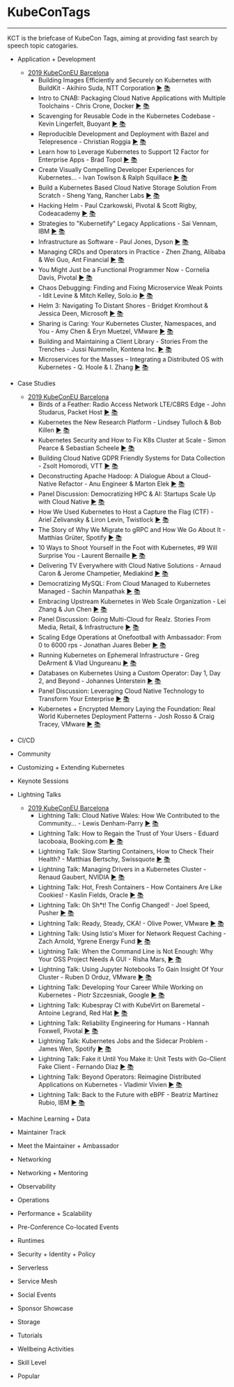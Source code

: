 # KubeConTags
---
KCT is the briefcase of KubeCon Tags, aiming at providing fast search by speech topic catogaries.

* Application + Development
  * [2019 KubeConEU Barcelona]()
    * Building Images Efficiently and Securely on Kubernetes with BuildKit - Akihiro Suda, NTT Corporation [▶️](https://www.youtube.com/watch?v=JKbPzUnAZ1Y) [📚](https://static.sched.com/hosted_files/kccnceu19/12/Building%20images%20%20efficiently%20and%20securely%20on%20Kubernetes%20with%20BuildKit.pdf)
    * Intro to CNAB: Packaging Cloud Native Applications with Multiple Toolchains - Chris Crone, Docker [▶️](https://www.youtube.com/watch?v=r6aqKhvdsRs) [📚](https://static.sched.com/hosted_files/kccnceu19/58/KubeCon%20EU%202019%20Intro%20to%20CNAB.pdf)
    * Scavenging for Reusable Code in the Kubernetes Codebase - Kevin Lingerfelt, Buoyant  [▶️](https://www.youtube.com/watch?v=G8swjziYjY8) [📚](https://static.sched.com/hosted_files/kccnceu19/58/KubeCon%20EU%202019%20Intro%20to%20CNAB.pdf)
    * Reproducible Development and Deployment with Bazel and Telepresence - Christian Roggia [▶️](https://www.youtube.com/watch?v=tD0FIlxO1AQ) [📚](https://static.sched.com/hosted_files/kccnceu19/e4/Reproducible%20development%20and%20deployment%20with%20Bazel%20and%20Telepresence.pdf)
    * Learn how to Leverage Kubernetes to Support 12 Factor for Enterprise Apps - Brad Topol [▶️](https://www.youtube.com/watch?v=Se77gdPd-Bk) [📚](https://static.sched.com/hosted_files/kccnceu19/6c/Learn%20how%20to%20Leverage%20Kubernetes%20to%20Support%2012%20Factor%20for%20Enterprise%20Apps.pdf)
    * Create Visually Compelling Developer Experiences for Kubernetes... - Ivan Towlson &amp; Ralph Squillace  [▶️](https://www.youtube.com/watch?v=C6kktvpZFtgk) [📚]()
    * Build a Kubernetes Based Cloud Native Storage Solution From Scratch - Sheng Yang, Rancher Labs  [▶️](https://www.youtube.com/watch?v=XVAZ1BM_hpM) [📚](https://static.sched.com/hosted_files/kccnceu19/c0/Longhorn-KubeCon_EU_2019.pdf)
    * Hacking Helm - Paul Czarkowski, Pivotal &amp; Scott Rigby, Codeacademy  [▶️](https://www.youtube.com/watch?v=QL-OztkJ4V8) [📚](https://static.sched.com/hosted_files/kccnceu19/b0/Hacking%20Helm.pdf)
    * Strategies to &quot;Kubernetify&quot; Legacy Applications - Sai Vennam, IBM [▶️](https://www.youtube.com/watch?v=mMk6hvgv-NI) [📚](https://static.sched.com/hosted_files/kccnceu19/d5/Strategies%20To%20Kubernetify%20v2.pdf)
    * Infrastructure as Software - Paul Jones, Dyson [▶️](https://www.youtube.com/watch?v=hGhrgqHbluw) [📚](https://static.sched.com/hosted_files/kccnceu19/43/Infrastructure%20as%20Software.pdf)
    * Managing CRDs and Operators in Practice - Zhen Zhang, Alibaba &amp; Wei Guo, Ant Financial [▶️](https://www.youtube.com/watch?v=yhtG6vGdTAM) [📚](https://static.sched.com/hosted_files/kccnceu19/b4/Manage%20CRDs%20and%20Operators%20in%20Practice.pdf)
    * You Might Just be a Functional Programmer Now - Cornelia Davis, Pivotal [▶️](https://www.youtube.com/watch?v=R5u0EsTNeg8) [📚]()
    * Chaos Debugging: Finding and Fixing Microservice Weak Points - Idit Levine &amp; Mitch Kelley, Solo.io [▶️](https://www.youtube.com/watch?v=jkcFFr8lLTA) [📚](https://static.sched.com/hosted_files/kccnceu19/4a/Solo.io_chaos%20debugging%20-%20kubecon%20eu%202019%20v3.pdf)
    * Helm 3: Navigating To Distant Shores - Bridget Kromhout &amp; Jessica Deen, Microsoft [▶️](https://www.youtube.com/watch?v=lYzrhzLAxUI) [📚](https://static.sched.com/hosted_files/kccnceu19/0e/helm3.txt)
    * Sharing is Caring: Your Kubernetes Cluster, Namespaces, and You - Amy Chen &amp; Eryn Muetzel, VMware [▶️](https://www.youtube.com/watch?v=_VNv7jBh1XA) [📚](https://static.sched.com/hosted_files/kccnceu19/c9/Sharing%20is%20Caring%20-%20Kubecon%20EU%202019.pdf)
    * Building and Maintaining a Client Library - Stories From the Trenches - Jussi Nummelin, Kontena Inc. [▶️](https://www.youtube.com/watch?v=uCgFETEdC80) [📚](https://static.sched.com/hosted_files/kccnceu19/23/KubeCon-Kube-Api-Client-Experiences_v2.pdf)
    * Microservices for the Masses – Integrating a Distributed OS with Kubernetes - Q. Hoole &amp; I. Zhang [▶️](https://www.youtube.com/watch?v=C79Dcr3i2pw) [📚](https://static.sched.com/hosted_files/kccnceu19/56/Microservices-for-the-masses-Quinton-and-Irene.pdf)
    
* Case Studies 
  * [2019 KubeConEU Barcelona]()
    * Birds of a Feather: Radio Access Network LTE/CBRS Edge - John Studarus, Packet Host [▶️](https://www.youtube.com/watch?v=za_ZB1geDRA) [ 📚](https://static.sched.com/hosted_files/kccnceu19/41/The%20Edge%20is%20Open%20-%20Kubecon%20EU%202019.pdf)
    * Kubernetes the New Research Platform - Lindsey Tulloch &amp; Bob Killen [▶️](https://www.youtube.com/watch?v=E09XTOWbBKw) [ 📚](https://static.sched.com/hosted_files/kccnceu19/32/Kubernetes%20the%20New%20Research%20Platform%20%28FINAL%29.pdf)
    * Kubernetes Security and How to Fix K8s Cluster at Scale - Simon Pearce &amp; Sebastian Scheele [▶️](https://www.youtube.com/watch?v=5dWRh301Lno) [ 📚](https://static.sched.com/hosted_files/kccnceu19/ef/KubeCon-Europe-2019.pdf)
    * Building Cloud Native GDPR Friendly Systems for Data Collection - Zsolt Homorodi, VTT [▶️](https://www.youtube.com/watch?v=sKaeOApBPsw) [ 📚](https://static.sched.com/hosted_files/kccnceu19/f6/KCEU19-Pipeline-upload.pdf)
    * Deconstructing Apache Hadoop: A Dialogue About a Cloud-Native Refactor - Anu Engineer &amp; Marton Elek [▶️](https://www.youtube.com/watch?v=-LQDbT_HSfo) [ 📚](https://static.sched.com/hosted_files/kccnceu19/06/Cloud-native%20refactor.pdf)
    * Panel Discussion: Democratizing HPC &amp; AI: Startups Scale Up with Cloud Native [▶️](https://www.youtube.com/watch?v=LP0BFtBbOwE) [ 📚](https://static.sched.com/hosted_files/kccnceu19/25/KubeCon-Europe-2019-05-07.pdf)
    * How We Used Kubernetes to Host a Capture the Flag (CTF) - Ariel Zelivansky &amp; Liron Levin, Twistlock [▶️](https://www.youtube.com/watch?v=kUmaKvxdfvg) [ 📚](https://static.sched.com/hosted_files/kccnceu19/6b/kubecon%20talk.pdf)
    * The Story of Why We Migrate to gRPC and How We Go About It - Matthias Grüter, Spotify [▶️](https://www.youtube.com/watch?v=fMq3IpPE3TU) [ 📚](https://static.sched.com/hosted_files/kccnceu19/b7/KubeConEU%202019%20-%20The%20Story%20of%20why%20we%20migrate%20to%20gRPC%20and%20how%20we%20go%20about%20it.pdf)
    * 10 Ways to Shoot Yourself in the Foot with Kubernetes, #9 Will Surprise You - Laurent Bernaille [▶️](https://www.youtube.com/watch?v=QKI-JRs2RIE) [ 📚](https://static.sched.com/hosted_files/kccnceu19/8d/10%20Ways%20to%20Shoot%20Yourself%20in%20the%20Foot%20with%20Kubernetes%2C%20%239%20Will%20Surprise%20You%21.pdf)
    * Delivering TV Everywhere with Cloud Native Solutions - Arnaud Caron &amp; Jerome Champetier, Mediakind [▶️](https://www.youtube.com/watch?v=ZX8uLg_rfeE) [ 📚](https://static.sched.com/hosted_files/kccnceu19/ab/Delivering%20TV%20Everywhere%20with%20Cloud%20Native%20Solutions.pdf)
    * Democratizing MySQL: From Cloud Managed to Kubernetes Managed - Sachin Manpathak [▶️](https://www.youtube.com/watch?v=T9NY0Iy-jOo) [ 📚](https://static.sched.com/hosted_files/kccnceu19/a2/Kubecon_%20Democratizing%20MySQL_%20Cloud%20Managed%20to%20K8s%20Managed.pdf)
    * Embracing Upstream Kubernetes in Web Scale Organization - Lei Zhang &amp; Jun Chen [▶️](https://www.youtube.com/watch?v=ptOLV2wjQUw) [ 📚](https://static.sched.com/hosted_files/kccnceu19/3f/kubecon-speak.pdf)
    * Panel Discussion: Going Multi-Cloud for Realz. Stories From Media, Retail, &amp; Infrastructure [▶️](https://www.youtube.com/watch?v=JQoC1FtmKds) [ 📚]()
    * Scaling Edge Operations at Onefootball with Ambassador: From 0 to 6000 rps - Jonathan Juares Beber [▶️](https://www.youtube.com/watch?v=07RvO4AChHE) [ 📚](https://static.sched.com/hosted_files/kccnceu19/78/Kubecon%20-%20onefootball.pdf)
    * Running Kubernetes on Ephemeral Infrastructure - Greg DeArment &amp; Vlad Ungureanu [▶️](https://www.youtube.com/watch?v=7zUsc2zI5o8) [ 📚](https://static.sched.com/hosted_files/kccnceu19/69/palantir-kubecon19_k8s%20on%20ephemeral%20infrastructure.pdf)
    * Databases on Kubernetes Using a Custom Operator: Day 1, Day 2, and Beyond - Johannes Unterstein [▶️](https://www.youtube.com/watch?v=qgtlztEFqr4) [ 📚](https://static.sched.com/hosted_files/kccnceu19/ef/KubeCon-Europe-2019.pdf)
    * Panel Discussion: Leveraging Cloud Native Technology to Transform Your Enterprise [▶️](https://www.youtube.com/watch?v=0CxDZOJP6Rc) [ 📚]()
    * Kubernetes + Encrypted Memory Laying the Foundation: Real World Kubernetes Deployment Patterns - Josh Rosso &amp; Craig Tracey, VMware [▶️](https://www.youtube.com/watch?v=pGMdSFlD0_E) [ 📚](https://static.sched.com/hosted_files/kccnceu19/9d/laying%20the%20foundation.pdf)
* CI/CD
* Community
* Customizing + Extending Kubernetes
* Keynote Sessions
* Lightning Talks
  * [2019 KubeConEU Barcelona]()
    * Lightning Talk: Cloud Native Wales: How We Contributed to the Community... - Lewis Denham-Parry [▶️](https://www.youtube.com/watch?v=4jEASYCaVDo) [ 📚]()
    * Lightning Talk: How to Regain the Trust of Your Users - Eduard Iacoboaia, Booking.com [▶️](https://www.youtube.com/watch?v=TBBpb03azec) [ 📚](https://static.sched.com/hosted_files/kccnceu19/45/Regain_the_Trust_of_Your_Users-Eduard_Iacoboaia-KubeCon-Europe-2019.pdf)
    * Lightning Talk: Slow Starting Containers, How to Check Their Health? - Matthias Bertschy, Swissquote [▶️](https://www.youtube.com/watch?v=wO1uy9QKNHQ) [ 📚](https://static.sched.com/hosted_files/kccnceu19/e0/kubecon2019.pdf)
    * Lightning Talk: Managing Drivers in a Kubernetes Cluster - Renaud Gaubert, NVIDIA [▶️](https://www.youtube.com/watch?v=HHo1DzuB4RY) [ 📚](https://static.sched.com/hosted_files/kccnceu19/06/Managing%20Drivers%20with%20Kubernetes.pdf)
    * Lightning Talk: Hot, Fresh Containers - How Containers Are Like Cookies! - Kaslin Fields, Oracle [▶️](https://www.youtube.com/watch?v=ZQC9V5zxF4E) [ 📚](https://static.sched.com/hosted_files/kccnceu19/88/KubeConEU2019_CookieTalk.pdf)
    * Lightning Talk: Oh Sh*t! The Config Changed! - Joel Speed, Pusher [▶️](https://www.youtube.com/watch?v=8P7-C44Gjj8) [ 📚](https://static.sched.com/hosted_files/kccnceu19/44/Oh%20Sh%2At%21%20The%20Config%20Changed%21.pdf)
    * Lightning Talk: Ready, Steady, CKA! - Olive Power, VMware [▶️](https://www.youtube.com/watch?v=faVXF52u0_s) [ 📚](https://static.sched.com/hosted_files/kccnceu19/f5/readySteadyCKA-OlivePower.pdf)
    * Lightning Talk: Using Istio&#39;s Mixer for Network Request Caching - Zach Arnold, Ygrene Energy Fund [▶️](https://www.youtube.com/watch?v=x1SomOy431I) [ 📚](https://static.sched.com/hosted_files/kccnceu19/1e/KubeCon%20EU%202019%20Presentation.pdf)
    * Lightning Talk: When the Command Line is Not Enough: Why Your OSS Project Needs A GUI - Risha Mars, [▶️](https://www.youtube.com/watch?v=gPUmeMcLrQ4) [ 📚](https://static.sched.com/hosted_files/kccnceu19/34/KubeconEU2019_%20Why%20your%20OSS%20Project%20Needs%20A%20GUI.pdf)
    * Lightning Talk: Using Jupyter Notebooks To Gain Insight Of Your Cluster - Ruben D Orduz, VMware [▶️](https://www.youtube.com/watch?v=sUA4hdN7znY) [ 📚](https://static.sched.com/hosted_files/kccnceu19/76/KubeConEU2019.pdf)
    * Lightning Talk: Developing Your Career While Working on Kubernetes - Piotr Szczesniak, Google [▶️](https://www.youtube.com/watch?v=6TnA_mnStDM) [ 📚](https://static.sched.com/hosted_files/kccnceu19/fc/K8s%20and%20career%20development.pdf)
    * Lightning Talk: Kubespray CI with KubeVirt on Baremetal - Antoine Legrand, Red Hat [▶️](https://www.youtube.com/watch?v=EQN2NUN2El0) [ 📚]()
    * Lightning Talk: Reliability Engineering for Humans - Hannah Foxwell, Pivotal [▶️](https://www.youtube.com/watch?v=kie2X6PI4Ow) [ 📚](https://static.sched.com/hosted_files/kccnceu19/86/Kubecon%20Reliability%20Engineering%20for%20Humans.pdf)
    * Lightning Talk: Kubernetes Jobs and the Sidecar Problem - James Wen, Spotify [▶️](https://www.youtube.com/watch?v=A_E2UdCsu4I) [ 📚](https://static.sched.com/hosted_files/kccnceu19/9d/Kubernetes%20Jobs%20and%20the%20Sidecar%20Problem%20Lightning%20Talk%20-%20James%20Wen%2C%20Spotify.pdf)
    * Lightning Talk: Fake it Until You Make it: Unit Tests with Go-Client Fake Client - Fernando Diaz [▶️](https://www.youtube.com/watch?v=reDCJYbxtRg) [ 📚](https://static.sched.com/hosted_files/kccnceu19/e8/Fake_It_Until_You_Make_It_KubeCon_Europe_2019.pdf)
    * Lightning Talk: Beyond Operators: Reimagine Distributed Applications on Kubernetes - Vladimir Vivien [▶️](https://www.youtube.com/watch?v=GohTIRsRSB8) [ 📚](https://static.sched.com/hosted_files/kccnceu19/04/Beyond_Operators_%20Reimagine_Distributed_Apps%20_Kubernetes.pdf)
    * Lightning Talk: Back to the Future with eBPF - Beatriz Martínez Rubio, IBM [▶️](https://www.youtube.com/watch?v=AQNz_16CaiI) [ 📚](https://static.sched.com/hosted_files/kccnceu19/b8/KubeCon-Europe-2019-Beatriz_Martinez_eBPF.pdf)
* Machine Learning + Data
* Maintainer Track
* Meet the Maintainer + Ambassador
* Networking
* Networking + Mentoring
* Observability
* Operations
* Performance + Scalability
* Pre-Conference Co-located Events
* Runtimes
* Security + Identity + Policy
* Serverless
* Service Mesh
* Social Events
* Sponsor Showcase
* Storage
* Tutorials
* Wellbeing Activities
* Skill Level
* Popular


